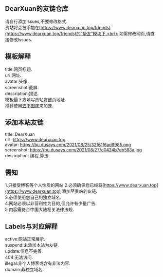 ## DearXuan的友链仓库
请自行添加Issues,不要修改格式.<br/>
贵站将会被添加在[https://www.dearxuan.top/friends](https://www.dearxuan.top/friends)的“挚友”模块下.<br/>
如需修改网页,请直接修改Issues.<br/>

## 模板解释
title:网页标题.<br/>
url:网址.<br/>
avatar:头像.<br/>
screenshot:截屏.<br/>
description:描述.<br/>
模板最下方填写贵站友链页地址.<br/>
推荐使用[去不图床](https://7bu.top/)来加速.<br/>

## 添加本站友链
title: DearXuan<br/>
url: https://www.dearxuan.top<br/>
avatar: https://bu.dusays.com/2021/08/25/32f61f6ad6985.png<br/>
screenshot: https://bu.dusays.com/2021/08/27/c0424b7eb583a.jpg<br/>
description: 编程,算法

## 需知
1.只接受博客等个人性质的网站
2.必须确保您已经将[https://www.dearxuan.top](https://www.dearxuan.top) 添加至贵站的友链.<br/>
3.必须使用您自己的独立域名.<br/>
4.网站必须以非营利性为目的,但允许有少量广告.<br/>
5.内容需符合中国大陆相关法律法规.<br/>

## Labels与对应解释
active:网站正常展示.<br/>
suspend:未添加本站为友链.<br/>
update:信息不完善.<br/>
404:无法访问.<br/>
illegal:非个人博客或含有非法内容.<br/>
domain:非独立域名.<br/>
